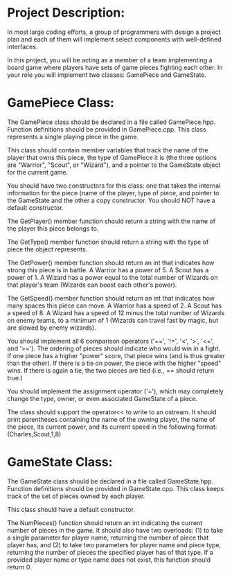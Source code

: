 # Project Description:

In most large coding efforts, a group of programmers with design a project plan and each of them will implement select components with well-defined interfaces.

In this project, you will be acting as a member of a team implementing a board game where players have sets of game pieces fighting each other.  In your role you will implement two classes: GamePiece and GameState. 

# GamePiece Class:

The GamePiece class should be declared in a file called GamePiece.hpp.  Function definitions should be provided in GamePiece.cpp.  This class represents a single playing piece in the game.

This class should contain member variables that track the name of the player that owns this piece, the type of GamePiece it is (the three options are "Warrior", "Scout", or "Wizard"), and a pointer to the GameState object for the current game.

You should have two constructors for this class: one that takes the internal information for the piece (name of the player, type of piece, and pointer to the GameState and the other a copy constructor.  You should NOT have a default constructor.

The GetPlayer() member function should return a string with the name of the player this piece belongs to.

The GetType() member function should return a string with the type of piece the object represents.

The GetPower() member function should return an int that indicates how strong this piece is in battle.  A Warrior has a power of 5.  A Scout has a power of 1.  A Wizard has a power equal to the total number of Wizards on that player's team (Wizards can boost each other's power).

The GetSpeed() member function should return an int that indicates how many spaces this piece can move.  A Warrior has a speed of 2.  A Scout has a speed of 8.  A Wizard has a speed of 12 minus the total number of Wizards on enemy teams, to a minimum of 1 (Wizards can travel fast by magic, but are slowed by enemy wizards).

You should implement all 6 comparison operators ('==', '!=', '<', '>', '<=', and '>=').  The ordering of pieces should indicate who would win in a fight.  If one piece has a higher "power" score, that piece wins (and is thus greater than the other).  If there is a tie on power, the piece with the higher "speed" wins.  If there is again a tie, the two pieces are tied (i.e., == should return true.)

You should implement the assignment operator ('='), which may completely change the type, owner, or even associated GameState of a piece.

The class should support the operator<< to write to an ostream. It should print parentheses containing the name of the owning player, the name of the piece, its current power, and its current speed in the following format: (Charles,Scout,1,8)

# GameState Class:

The GameState class should be declared in a file called GameState.hpp.  Function definitions should be provided in GameState.cpp.  This class keeps track of the set of pieces owned by each player.

This class should have a default constructor.

The NumPieces() function should return an int indicating the current number of pieces in the game.  It should also have two overloads: (1) to take a single parameter for player name, returning the number of piece that player has, and (2) to take two parameters for player name and piece type, returning the number of pieces the specified player has of that type.  If a provided player name or type name does not exist, this function should return 0.
